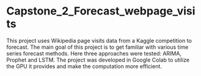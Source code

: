 # Capstone_2_Forecast_webpage_visits
This project uses Wikipedia page visits data from a Kaggle competition to forecast. The main goal of this project is to get familiar with various time series forecast methods. Here three approaches were tested: ARIMA, Prophet and LSTM. 
The project was developed in Google Colab to utilize the GPU it provides and make the computation more efficient. 
